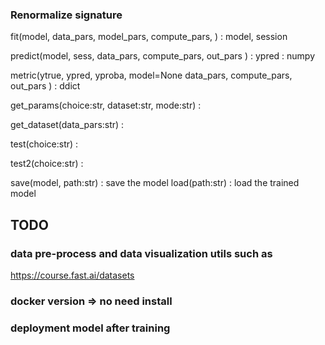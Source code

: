 


### Renormalize signature



 fit(model, data_pars, model_pars, compute_pars, )         : model, session

 predict(model, sess, data_pars, compute_pars, out_pars )  : ypred : numpy

 metric(ytrue, ypred, yproba, model=None data_pars, compute_pars, out_pars )  : ddict 

 get_params(choice:str, dataset:str, mode:str)   : 

 get_dataset(data_pars:str)  : 

 test(choice:str)    :      

 test2(choice:str)   :   

 save(model, path:str)    : save the model
 load(path:str)           : load the trained model


## TODO
###  data pre-process and data visualization utils such as 
https://course.fast.ai/datasets

### docker version => no need install

### deployment model after training



